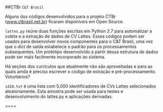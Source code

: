 ##CTBr `C&T Brasil`

Alguns dos códigos desenvolvidos para o projeto CTBr (www.ctbrasil.net.br) ficaram disponíveis em Open Source.

`lattes.py` reúne duas funções escritas em Python 2.7 para automatizar a coleta e a extração de dados de CV Lattes. Esses códigos podem ser usados para desenvolver novos componentes para o C&T Brasil, uma vez que o dict de saída estabelece o padrão para os processamentos subsequentes. Um protótipo desenvolvido a partir dessa estrutura de dados pode ser mais facilmente incorporado ao sistema.

Há seções dos currículos que atualmente não são aproveitadas e para as quais ainda é preciso escrever o código de extração e pré-processamento. Voluntários?

`id10.txt` é uma lista com 5.000 identificadores de CVs Lattes selecionados aleatoriamente. Esta amostra pode ser usada para testes e desenvolvimento do lattes.py e aplicações derivadas.







====
